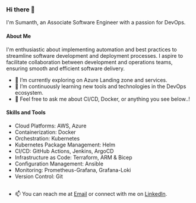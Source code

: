 ### Hi there 👋

<!--
**SumanthMysore/SumanthMysore** is a ✨ _special_ ✨ repository because its `README.md` (this file) appears on your GitHub profile.

Here are some ideas to get you started:

- 🔭 I’m currently working on ...
- 🌱 I’m currently learning ...
- 👯 I’m looking to collaborate on ...
- 🤔 I’m looking for help with ...
- 💬 Ask me about ...
- 📫 How to reach me: ...
- 😄 Pronouns: ...
- ⚡ Fun fact: ...
- ![GitHub Stats](https://github-readme-stats.vercel.app/api?username=SumanthMysore&show_icons=true)
-->

I'm Sumanth, an Associate Software Engineer with a passion for DevOps.

#### About Me

I'm enthusiastic about implementing automation and best practices to streamline software development and deployment processes. I aspire to facilitate collaboration between development and operations teams, ensuring smooth and efficient software delivery.

- 🔭 I’m currently exploring on Azure Landing zone and services.
- 🌱 I’m continuously learning new tools and technologies in the DevOps ecosystem.
- 💬 Feel free to ask me about CI/CD, Docker, or anything you see below..!

#### Skills and Tools

- Cloud Platforms: AWS, Azure
- Containerization: Docker
- Orchestration: Kubernetes
- Kubernetes Package Management: Helm
- CI/CD: GitHub Actions, Jenkins, ArgoCD
- Infrastructure as Code: Terraform, ARM & Bicep
- Configuration Management: Ansible
- Monitoring: Prometheus-Grafana, Grafana-Loki
- Version Control: Git
  
##
- 📫 You can reach me at [Email](mailto:mysoresumanth01.ms@gmail.com) or connect with me on [LinkedIn](https://www.linkedin.com/in/sumanthmysore/).

<!--
- I'm open to collaborating on exciting DevOps initiatives or discussing anything related to automation, cloud, and infrastructure. Feel free to connect with me on:
- [LinkedIn](https://www.linkedin.com/in/yourusername)
- [Email](mailto:youremail@example.com)
-->


